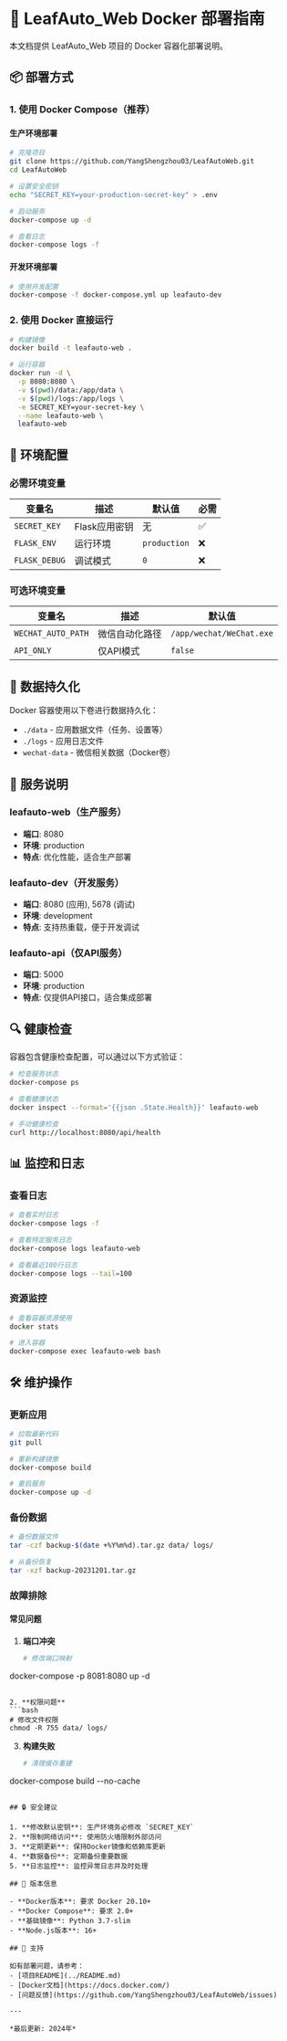 # 🐳 LeafAuto_Web Docker 部署指南

本文档提供 LeafAuto_Web 项目的 Docker 容器化部署说明。

## 📦 部署方式

### 1. 使用 Docker Compose（推荐）

#### 生产环境部署
```bash
# 克隆项目
git clone https://github.com/YangShengzhou03/LeafAutoWeb.git
cd LeafAutoWeb

# 设置安全密钥
echo "SECRET_KEY=your-production-secret-key" > .env

# 启动服务
docker-compose up -d

# 查看日志
docker-compose logs -f
```

#### 开发环境部署
```bash
# 使用开发配置
docker-compose -f docker-compose.yml up leafauto-dev
```

### 2. 使用 Docker 直接运行

```bash
# 构建镜像
docker build -t leafauto-web .

# 运行容器
docker run -d \
  -p 8080:8080 \
  -v $(pwd)/data:/app/data \
  -v $(pwd)/logs:/app/logs \
  -e SECRET_KEY=your-secret-key \
  --name leafauto-web \
  leafauto-web
```

## 🔧 环境配置

### 必需环境变量

| 变量名 | 描述 | 默认值 | 必需 |
|--------|------|--------|------|
| `SECRET_KEY` | Flask应用密钥 | 无 | ✅ |
| `FLASK_ENV` | 运行环境 | `production` | ❌ |
| `FLASK_DEBUG` | 调试模式 | `0` | ❌ |

### 可选环境变量

| 变量名 | 描述 | 默认值 |
|--------|------|--------|
| `WECHAT_AUTO_PATH` | 微信自动化路径 | `/app/wechat/WeChat.exe` |
| `API_ONLY` | 仅API模式 | `false` |

## 📁 数据持久化

Docker 容器使用以下卷进行数据持久化：

- `./data` - 应用数据文件（任务、设置等）
- `./logs` - 应用日志文件
- `wechat-data` - 微信相关数据（Docker卷）

## 🚀 服务说明

### leafauto-web（生产服务）
- **端口**: 8080
- **环境**: production
- **特点**: 优化性能，适合生产部署

### leafauto-dev（开发服务）
- **端口**: 8080 (应用), 5678 (调试)
- **环境**: development
- **特点**: 支持热重载，便于开发调试

### leafauto-api（仅API服务）
- **端口**: 5000
- **环境**: production
- **特点**: 仅提供API接口，适合集成部署

## 🔍 健康检查

容器包含健康检查配置，可以通过以下方式验证：

```bash
# 检查服务状态
docker-compose ps

# 查看健康状态
docker inspect --format='{{json .State.Health}}' leafauto-web

# 手动健康检查
curl http://localhost:8080/api/health
```

## 📊 监控和日志

### 查看日志
```bash
# 查看实时日志
docker-compose logs -f

# 查看特定服务日志
docker-compose logs leafauto-web

# 查看最近100行日志
docker-compose logs --tail=100
```

### 资源监控
```bash
# 查看容器资源使用
docker stats

# 进入容器
docker-compose exec leafauto-web bash
```

## 🛠 维护操作

### 更新应用
```bash
# 拉取最新代码
git pull

# 重新构建镜像
docker-compose build

# 重启服务
docker-compose up -d
```

### 备份数据
```bash
# 备份数据文件
tar -czf backup-$(date +%Y%m%d).tar.gz data/ logs/

# 从备份恢复
tar -xzf backup-20231201.tar.gz
```

### 故障排除

#### 常见问题

1. **端口冲突**
   ```bash
   # 修改端口映射
docker-compose -p 8081:8080 up -d
   ```

2. **权限问题**
   ```bash
   # 修改文件权限
chmod -R 755 data/ logs/
   ```

3. **构建失败**
   ```bash
   # 清理缓存重建
docker-compose build --no-cache
   ```

## 🔒 安全建议

1. **修改默认密钥**: 生产环境务必修改 `SECRET_KEY`
2. **限制网络访问**: 使用防火墙限制外部访问
3. **定期更新**: 保持Docker镜像和依赖库更新
4. **数据备份**: 定期备份重要数据
5. **日志监控**: 监控异常日志并及时处理

## 📝 版本信息

- **Docker版本**: 要求 Docker 20.10+
- **Docker Compose**: 要求 2.0+
- **基础镜像**: Python 3.7-slim
- **Node.js版本**: 16+

## 🤝 支持

如有部署问题，请参考：
- [项目README](../README.md)
- [Docker文档](https://docs.docker.com/)
- [问题反馈](https://github.com/YangShengzhou03/LeafAutoWeb/issues)

---

*最后更新: 2024年*